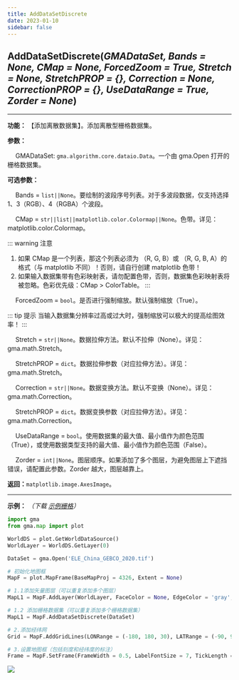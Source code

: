 ```yaml
---
title: AddDataSetDiscrete
date: 2023-01-10
sidebar: false
---
```


## **AddDataSetDiscrete**(*GMADataSet, Bands = None, CMap = None, ForcedZoom = True, Stretch = None, StretchPROP = {}, Correction = None, CorrectionPROP = {}, UseDataRange = True, Zorder = None*)<Badge text="1.1.3 +"/>

---

**功能：** 【添加离散数据集】。添加离散型栅格数据集。

**参数：**

&emsp; GMADataSet: `gma.algorithm.core.dataio.Data`。一个由 gma.Open 打开的栅格数据集。

**可选参数：**

&emsp; Bands = `list||None`。要绘制的波段序号列表。对于多波段数据，仅支持选择 1、3（RGB）、4（RGBA）个波段。

&emsp; CMap = `str||list||matplotlib.color.Colormap||None`。色带。详见：matplotlib.color.Colormap。

::: warning 注意
1. 如果 CMap 是一个列表，那这个列表必须为 （R, G, B）或 （R, G, B, A）的格式（与 matplotlib 不同）！否则，请自行创建 matplotlib 色带！
2. 如果输入数据集带有色彩映射表，请勿配置色带，否则，数据集色彩映射表将被忽略。色彩优先级：CMap > ColorTable。
:::

&emsp; ForcedZoom = `bool`。是否进行强制缩放。默认强制缩放（True）。

::: tip 提示
当输入数据集分辨率过高或过大时，强制缩放可以极大的提高绘图效率！
:::

&emsp; Stretch = `str||None`。数据拉伸方法。默认不拉伸（None）。详见：gma.math.Stretch。

&emsp; StretchPROP = `dict`。数据拉伸参数（对应拉伸方法）。详见：gma.math.Stretch。

&emsp; Correction = `str||None`。数据变换方法。默认不变换（None）。详见：gma.math.Correction。

&emsp; StretchPROP = `dict`。数据变换参数（对应拉伸方法）。详见：gma.math.Correction。

&emsp; UseDataRange = `bool`。使用数据集的最大值、最小值作为颜色范围（True），或使用数据类型支持的最大值、最小值作为颜色范围（False）。

&emsp; Zorder = `int||None`。图层顺序。如果添加了多个图层，为避免图层上下遮挡错误，请配置此参数。Zorder 越大，图层越靠上。

**返回：**`matplotlib.image.AxesImage`。

---

**示例：** *（下载 [示例栅格](/Open/ELE_China_GEBCO_2020.tif)）*
```python
import gma
from gma.map import plot

WorldDS = plot.GetWorldDataSource()
WorldLayer = WorldDS.GetLayer(0)

DataSet = gma.Open('ELE_China_GEBCO_2020.tif')

# 初始化地图框
MapF = plot.MapFrame(BaseMapProj = 4326, Extent = None)

# 1.1添加矢量图层（可以重复添加多个图层）
MapL1 = MapF.AddLayer(WorldLayer, FaceColor = None, EdgeColor = 'gray', LineWidth = 0.1)

# 1.2 添加栅格数据集（可以重复添加多个栅格数据集）
MapL1 = MapF.AddDataSetDiscrete(DataSet)

# 2.添加经纬网
Grid = MapF.AddGridLines(LONRange = (-180, 180, 30), LATRange = (-90, 90, 15), LineWidth = 0.2)

# 3.设置地图框（包括刻度和经纬度的标注）
Frame = MapF.SetFrame(FrameWidth = 0.5, LabelFontSize = 7, TickLength = 0.008)
```
![](/map/AddDataSetDiscrete.png)

